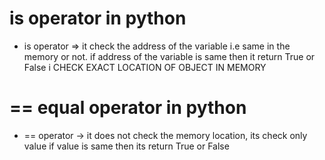 # is operator in python
* is operator => it check the address of the variable i.e same in the memory or not.
  if address of the variable is same then it return True or False
  i CHECK EXACT LOCATION OF OBJECT IN MEMORY

# == equal operator in python
* == operator -> it does not check the memory location, its check only value
                  if value is same then its return True or False